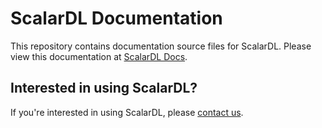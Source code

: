 # ScalarDL Documentation

This repository contains documentation source files for ScalarDL. Please view this documentation at [ScalarDL Docs](https://scalardl.scalar-labs.com/docs).

## Interested in using ScalarDL?

If you're interested in using ScalarDL, please [contact us](https://www.scalar-labs.com/contact).
